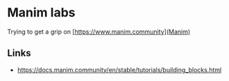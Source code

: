 # Manim labs

Trying to get a grip on [https://www.manim.community](Manim)

## Links

- https://docs.manim.community/en/stable/tutorials/building_blocks.html

